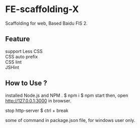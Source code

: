 # FE-scaffolding-X
Scaffolding for web, Based Baidu FIS 2.  


## Feature
support Less CSS  
CSS auto prefix  
CSS lint  
JSHint


## How to Use ?
installed Node.js and NPM .
	$ npm i
	$ npm start
then, open http://127.0.0.1:3000 in browser.

stop http-server
	$ ctrl + break

some of command in package.json file, for windows user only.


